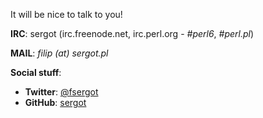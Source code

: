 It will be nice to talk to you!

**IRC**: sergot (irc.freenode.net, irc.perl.org - _#perl6_, _#perl.pl_)

**MAIL**: _filip (at) sergot.pl_

**Social stuff**:

- **Twitter**: [@fsergot](https://twitter.com/fsergot)
- **GitHub**: [sergot](https://github.com/sergot)

